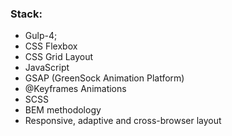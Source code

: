 ### Stack:
* Gulp-4;
* CSS Flexbox
* CSS Grid Layout
* JavaScript
* GSAP (GreenSock Animation Platform)
* @Keyframes Animations
* SCSS
* BEM methodology
* Responsive, adaptive and cross-browser layout
